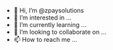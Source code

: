 - 👋 Hi, I’m @zpaysolutions
- 👀 I’m interested in ...
- 🌱 I’m currently learning ...
- 💞️ I’m looking to collaborate on ...
- 📫 How to reach me ...

<!---
zpaysolutions/zpaysolutions is a ✨ special ✨ repository because its `README.md` (this file) appears on your GitHub profile.
You can click the Preview link to take a look at your changes.
--->
